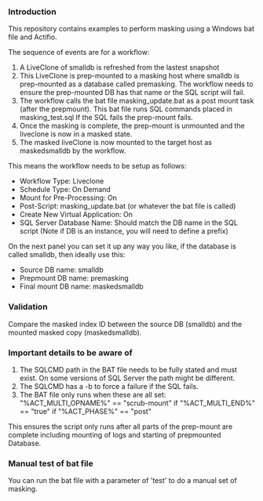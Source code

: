 ### Introduction

This repository contains examples to perform masking using a Windows bat file and Actifio.

The sequence of events are for a workflow:

1)  A LiveClone of smalldb is refreshed from the lastest snapshot
2)  This LiveClone is prep-mounted to a masking host where smalldb is prep-mounted as a database called premasking.
The workflow needs to ensure the prep-mounted DB has that name or the SQL script will fail.
3)  The workflow calls the bat file masking_update.bat as a post mount task (after the prepmount). This bat file runs SQL commands placed in masking_test.sql
If the SQL fails the prep-mount fails.
4)  Once the masking is complete, the prep-mount is unmounted and the liveclone is now in a masked state.
5)  The masked liveClone is now mounted to the target host as maskedsmalldb by the workflow.

This means the workflow needs to be setup as follows:

* Workflow Type:  Liveclone
* Schedule Type:  On Demand
* Mount for Pre-Processing:  On
* Post-Script:  masking_update.bat   (or whatever the bat file is called)
* Create New Virtual Application:  On
* SQL Server Database Name:  Should match the DB name in the SQL script  (Note if DB is an instance, you will need to define a prefix)

On the next panel you can set it up any way you like,  if the database is called smalldb, then ideally use this:

* Source DB name:      smalldb
* Prepmount DB name:   premasking 
* Final mount DB name: maskedsmalldb

### Validation

Compare the masked index ID between the source DB (smalldb) and the mounted masked copy (maskedsmalldb).

### Important details to be aware of

1)  The SQLCMD path in the BAT file needs to be fully stated and must exist.   On some versions of SQL Server the path might be different.   
2)  The SQLCMD has a -b to force a failure if the SQL fails.
3)  The BAT file only runs when these are all set:   "%ACT_MULTI_OPNAME%" == "scrub-mount" if "%ACT_MULTI_END%" == "true" if "%ACT_PHASE%" == "post" 

This ensures the script only runs after all parts of the prep-mount are complete including mounting of logs and starting of prepmounted Database.

### Manual test of bat file

You can run the bat file with a parameter of 'test' to do a manual set of masking.

